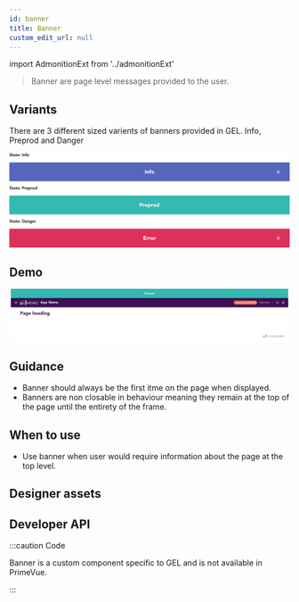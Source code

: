 ```yaml
---
id: banner
title: Banner
custom_edit_url: null
---
```


import AdmonitionExt from '../admonitionExt'

> Banner are page level messages provided to the user.


## Variants

There are 3 different sized varients of banners provided in GEL. Info, Preprod and Danger

![Banner types](img/banner-types.svg)


## Demo

![Banner demo](img/banner-demo.svg)


## Guidance

* Banner should always be the first itme on the page when displayed.
* Banners are non closable in behaviour meaning they remain at the top of the page until the entirety of the frame.


## When to use

* Use banner when user would require information about the page at the top level.


## Designer assets

<AdmonitionExt type="figma" url="https://www.figma.com/file/kzLxtqv6YGL0wotiqzgEo4/GEL-UI-Doc?node-id=661%3A63590" />


## Developer API

:::caution Code

Banner is a custom component specific to GEL and is not available in PrimeVue.

:::